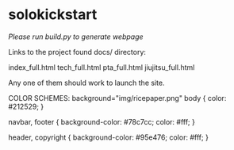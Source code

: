 # solokickstart

*Please run build.py to generate webpage*

Links to the project found docs/ directory:

index_full.html
tech_full.html
pta_full.html
jiujitsu_full.html

Any one of them should work to launch the site.

COLOR SCHEMES:
background="img/ricepaper.png"
body {
    color: #212529;
    }
    
navbar, footer {
    background-color: #78c7cc;
    color: #fff;
    }
    
header, copyright {
    background-color: #95e476;
    color: #fff;
    }

